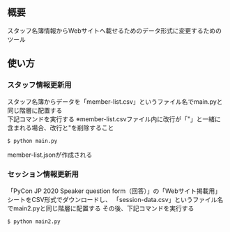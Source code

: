 ## 概要

スタッフ名簿情報からWebサイトへ載せるためのデータ形式に変更するためのツール

## 使い方

### スタッフ情報更新用

スタッフ名簿からデータを「member-list.csv」というファイル名でmain.pyと同じ階層に配置する  
下記コマンドを実行する
※member-list.csvファイル内に改行が「"」と一緒に含まれる場合、改行と"を削除すること

```
$ python main.py
```

member-list.jsonが作成される


### セッション情報更新用

「PyCon JP 2020 Speaker question form（回答）」の「Webサイト掲載用」シートをCSV形式でダウンロードし、
「session-data.csv」というファイル名でmain2.pyと同じ階層に配置する
その後、下記コマンドを実行する

```
$ python main2.py
```
